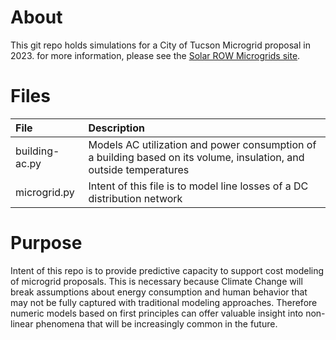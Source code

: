 # About

This git repo holds simulations for a City of Tucson Microgrid proposal in 2023.
for more information, please see the [Solar ROW Microgrids site](https://sites.google.com/view/solar-row-microgrids/home).

# Files

| File           | Description   | 
|:---------------|:--------------|
| building-ac.py | Models AC utilization and power consumption of a building based on its volume, insulation, and outside temperatures |
| microgrid.py   | Intent of this file is to model line losses of a DC distribution network | 

# Purpose
Intent of this repo is to provide predictive capacity to support cost modeling 
of microgrid proposals. This is necessary because Climate Change will break 
assumptions about energy consumption and human behavior that may not be fully 
captured with traditional modeling approaches. Therefore numeric models based 
on first principles can offer valuable insight into non-linear phenomena that 
will be increasingly common in the future. 

